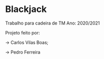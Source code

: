 # Blackjack
Trabalho para cadeira de TM
Ano: 2020/2021

Projeto feito por:
<p>-> Carlos Vilas Boas;
<p>-> Pedro Ferreira


